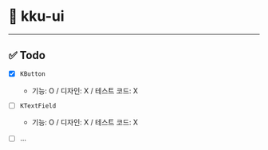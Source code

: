 # 🎁 kku-ui

---

## ✅ Todo

- [x] `KButton`
  - 기능: O / 디자인: X / 테스트 코드: X
- [ ] `KTextField`
  - 기능: O / 디자인: X / 테스트 코드: X
- [ ] ...


